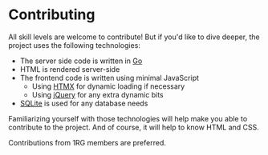 # Contributing

All skill levels are welcome to contribute! But if you'd like to dive deeper, the project uses the following technologies:

- The server side code is written in [Go](https://go.dev/)
- HTML is rendered server-side
- The frontend code is written using minimal JavaScript
  - Using [HTMX](https://htmx.org/) for dynamic loading if necessary
  - Using [jQuery](https://jquery.com/) for any extra dynamic bits
- [SQLite](https://www.sqlite.org/) is used for any database needs

Familiarizing yourself with those technologies will help make you able to contribute to the project. And of course, it will help to know HTML and CSS.

Contributions from 1RG members are preferred.
